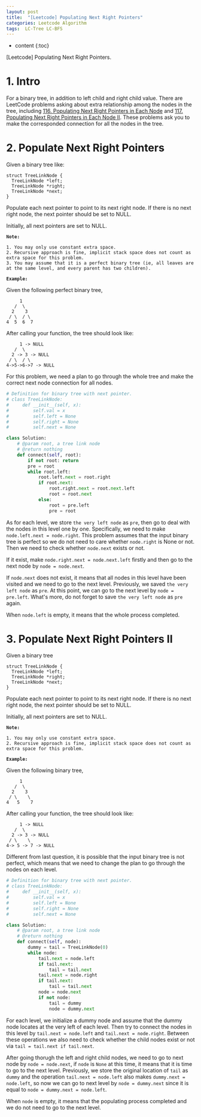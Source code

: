 ```yaml
---
layout: post
title:  "[Leetcode] Populating Next Right Pointers"
categories: Leetcode Algorithm
tags:  LC-Tree LC-BFS
---
```


* content
{:toc}

[Leetcode] Populating Next Right Pointers.




# 1. Intro
For a binary tree, in addition to left child and right child value. There are LeetCode problems asking about extra relationship among the nodes in the tree, including [116. Populating Next Right Pointers in Each Node](https://leetcode.com/problems/populating-next-right-pointers-in-each-node) and [117. Populating Next Right Pointers in Each Node II](https://leetcode.com/problems/populating-next-right-pointers-in-each-node-ii). These problems ask you to make the corresponded connection for all the nodes in the tree.

# 2. Populate Next Right Pointers
Given a binary tree like:
```
struct TreeLinkNode {
  TreeLinkNode *left;
  TreeLinkNode *right;
  TreeLinkNode *next;
}
```
Populate each next pointer to point to its next right node. If there is no next right node, the next pointer should be set to NULL.

Initially, all next pointers are set to NULL.

**```Note:```**

```
1. You may only use constant extra space.
2. Recursive approach is fine, implicit stack space does not count as extra space for this problem.
3. You may assume that it is a perfect binary tree (ie, all leaves are at the same level, and every parent has two children).
```
**```Example:```**

Given the following perfect binary tree,
```
     1
   /  \
  2    3
 / \  / \
4  5  6  7
```
After calling your function, the tree should look like:
```
     1 -> NULL
   /  \
  2 -> 3 -> NULL
 / \  / \
4->5->6->7 -> NULL
```

For this problem, we need a plan to go through the whole tree and make the correct next node connection for all nodes.  

```python
# Definition for binary tree with next pointer.
# class TreeLinkNode:
#     def __init__(self, x):
#         self.val = x
#         self.left = None
#         self.right = None
#         self.next = None

class Solution:
    # @param root, a tree link node
    # @return nothing
    def connect(self, root):
        if not root: return
        pre = root
        while root.left:
            root.left.next = root.right
            if root.next:
                root.right.next = root.next.left
                root = root.next
            else:
                root = pre.left
                pre = root
```

As for each level, we store ```the very left node``` as ```pre```, then go to deal with the nodes in this level one by one. Specifically, we need to make ```node.left.next = node.right```. This problem assumes that the input binary tree is perfect so we do not need to care whether ```node.right``` is None or not. Then we need to check whether ```node.next``` exists or not. 

If it exist, make ```node.right.next = node.next.left``` firstly and then go to the next node by ```node = node.next```. 

If ```node.next``` does not exist, it means that all nodes in this level have been visited and we need to go to the next level. Previously, we saved ```the very left node``` as ```pre```. At this point, we can go to the next level by ```node = pre.left```. What's more, do not forget to save ```the very left node``` as ```pre``` again.

When ```node.left``` is empty, it means that the whole process completed.

# 3. Populate Next Right Pointers II

Given a binary tree

```
struct TreeLinkNode {
  TreeLinkNode *left;
  TreeLinkNode *right;
  TreeLinkNode *next;
}
```

Populate each next pointer to point to its next right node. If there is no next right node, the next pointer should be set to NULL.

Initially, all next pointers are set to NULL.

**```Note:```**

```
1. You may only use constant extra space.
2. Recursive approach is fine, implicit stack space does not count as extra space for this problem.
```

**```Example:```**

Given the following binary tree,

```
     1
   /  \
  2    3
 / \    \
4   5    7
```

After calling your function, the tree should look like:

```
     1 -> NULL
   /  \
  2 -> 3 -> NULL
 / \    \
4-> 5 -> 7 -> NULL
```

Different from last question, it is possible that the input binary tree is not perfect, which means that we need to change the plan to go through the nodes on each level.

```python
# Definition for binary tree with next pointer.
# class TreeLinkNode:
#     def __init__(self, x):
#         self.val = x
#         self.left = None
#         self.right = None
#         self.next = None

class Solution:
    # @param root, a tree link node
    # @return nothing
    def connect(self, node):
        dummy = tail = TreeLinkNode(0)
        while node:
            tail.next = node.left
            if tail.next:
                tail = tail.next
            tail.next = node.right
            if tail.next:
                tail = tail.next
            node = node.next
            if not node:
                tail = dummy
                node = dummy.next
```

For each level, we initialize a dummy node and assume that the dummy node locates at the very left of each level. Then try to connect the nodes in this level by ```tail.next = node.left``` and ```tail.next = node.right```. Between these operations we also need to check whether the child nodes exist or not via ```tail = tail.next if tail.next```.

After going thorugh the left and right child nodes, we need to go to next node by ```node = node.next```, if ```node``` is ```None``` at this time, it means that it is time to go to the next level. Previously, we store the original location of ```tail``` as ```dummy``` and the operation ```tail.next = node.left``` also makes ```dummy.next = node.left```, so now we can go to next level by ```node = dummy.next``` since it is equal to ```node = dummy.next = node.left```.

When ```node``` is empty, it means that the populating process completed and we do not need to go to the next level.